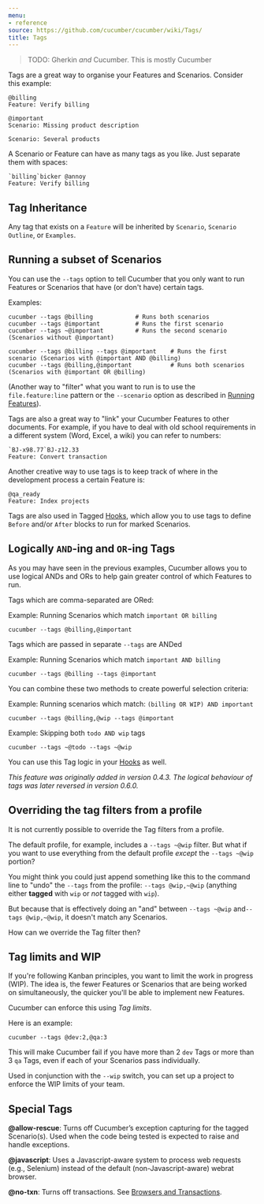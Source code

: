 ```yaml
---
menu:
- reference 
source: https://github.com/cucumber/cucumber/wiki/Tags/
title: Tags
---
```


> TODO: Gherkin *and* Cucumber. This is mostly Cucumber

Tags are a great way to organise your Features and Scenarios. Consider this example:

```gherkin
@billing
Feature: Verify billing

@important
Scenario: Missing product description

Scenario: Several products
```

A Scenario or Feature can have as many tags as you like. Just separate them with spaces:

```gherkin
`billing`bicker @annoy
Feature: Verify billing
```

## Tag Inheritance

Any tag that exists on a `Feature` will be inherited by `Scenario`, `Scenario Outline`, or `Examples`.

## Running a subset of Scenarios

You can use the `--tags` option to tell Cucumber that you only want to run Features or Scenarios that have (or don't have) certain tags. 

Examples:

```
cucumber --tags @billing            # Runs both scenarios
cucumber --tags @important          # Runs the first scenario
cucumber --tags ~@important         # Runs the second scenario (Scenarios without @important)

cucumber --tags @billing --tags @important    # Runs the first scenario (Scenarios with @important AND @billing)
cucumber --tags @billing,@important           # Runs both scenarios (Scenarios with @important OR @billing)
```

(Another way to "filter" what you want to run is to use the `file.feature:line` pattern or the `--scenario` option as described in [Running Features](/cucumber/running-features/)).

Tags are also a great way to "link" your Cucumber Features to other documents. For example, if you have to deal with old school requirements in a different system (Word, Excel, a wiki) you can refer to numbers:

```gherkin
`BJ-x98.77`BJ-z12.33
Feature: Convert transaction
```

Another creative way to use tags is to keep track of where in the development process a certain Feature is:

```gherkin
@qa_ready
Feature: Index projects
```

Tags are also used in Tagged [Hooks](/cucumber/hooks/), which allow you to use tags to define `Before` and/or `After` blocks to run for marked Scenarios.

## Logically `AND`-ing and `OR`-ing Tags

As you may have seen in the previous examples, Cucumber allows you to use logical ANDs and ORs to help gain greater control of which Features to run.

Tags which are comma-separated are ORed:

Example: Running Scenarios which match `important OR billing`

```
cucumber --tags @billing,@important
```

Tags which are passed in separate `--tags` are ANDed

Example: Running Scenarios which match `important AND billing`

```
cucumber --tags @billing --tags @important
```

You can combine these two methods to create powerful selection criteria:

Example: Running scenarios which match: `(billing OR WIP) AND important`

```
cucumber --tags @billing,@wip --tags @important
```

Example: Skipping both `todo AND wip` tags

```
cucumber --tags ~@todo --tags ~@wip
```

You can use this Tag logic in your [Hooks](/cucumber/hooks/) as well.

*This feature was originally added in version 0.4.3.*
*The logical behaviour of tags was later reversed in version 0.6.0.*


## Overriding the tag filters from a profile

It is not currently possible to override the Tag filters from a profile.

The default profile, for example, includes a `--tags ~@wip` filter. But what if you want to use everything from the default profile *except* the `--tags ~@wip` portion?

You might think you could just append something like this to the command line to "undo" the `--tags` from the profile: `--tags @wip,~@wip` (anything either **tagged** with `wip` or *not* tagged with `wip`).

But because that is effectively doing an "and" between `--tags ~@wip` and`--tags @wip,~@wip`, it doesn't match any Scenarios.

How can we override the Tag filter then?

## Tag limits and WIP

If you're following Kanban principles, you want to limit the work in progress (WIP). The idea is, the fewer Features or Scenarios that are being worked on simultaneously, the quicker you'll be able to implement new Features.

Cucumber can enforce this using *Tag limits*. 

Here is an example:

```
cucumber --tags @dev:2,@qa:3
```

This will make Cucumber fail if you have more than 2 `dev` Tags or more than 3 `qa` Tags, even if each of your Scenarios pass individually.

Used in conjunction with the `--wip` switch, you can set up a project to enforce the WIP limits of your team.

## Special Tags

**@allow-rescue**: Turns off Cucumber’s exception capturing for the tagged Scenario(s). Used when the code being tested is expected to raise and handle exceptions.

**@javascript**: Uses a Javascript-aware system to process web requests (e.g., Selenium) instead of the default (non-Javascript-aware) webrat browser.

**@no-txn**: Turns off transactions. See [Browsers and Transactions](/implementations/ruby/browsers-and-transactions/).
